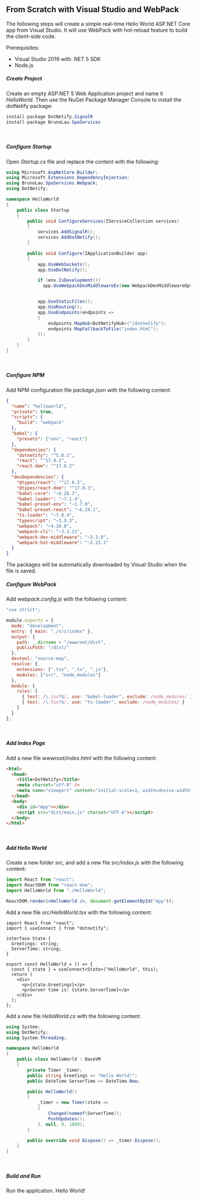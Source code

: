 ## From Scratch with Visual Studio and WebPack

The following steps will create a simple real-time Hello World ASP.NET Core app from Visual Studio. It will use WebPack with hot-reload feature to build the client-side code.

Prerequisites:

- Visual Studio 2019 with .NET 5 SDK
- Node.js

##### Create Project

Create an empty ASP.NET 5 Web Application project and name it _HelloWorld_. Then use the NuGet Package Manager Console to install the dotNetify package:

```csharp
install-package DotNetify.SignalR
install-package BrunoLau.SpaServices
```

<br/>

##### Configure Startup

Open _Startup.cs_ file and replace the content with the following:

```csharp
using Microsoft.AspNetCore.Builder;
using Microsoft.Extensions.DependencyInjection;
using BrunoLau.SpaServices.Webpack;
using DotNetify;

namespace HelloWorld
{
    public class Startup
    {
        public void ConfigureServices(IServiceCollection services)
        {
            services.AddSignalR();
            services.AddDotNetify();
        }

        public void Configure(IApplicationBuilder app)
        {
            app.UseWebSockets();
            app.UseDotNetify();

            if (env.IsDevelopment())
              app.UseWebpackDevMiddlewareEx(new WebpackDevMiddlewareOptions { HotModuleReplacement = true });


            app.UseStaticFiles();
            app.UseRouting();
            app.UseEndpoints(endpoints =>
            {
                endpoints.MapHub<DotNetifyHub>("/dotnetify");
                endpoints.MapFallbackToFile("index.html");
            });
        }
    }
}
```

<br/>

##### Configure NPM

Add NPM configuration file _package.json_ with the following content:

```json
{
  "name": "helloworld",
  "private": true,
  "scripts": {
    "build": "webpack"
  },
  "babel": {
    "presets": ["env", "react"]
  },
  "dependencies": {
    "dotnetify": "^5.0.1",
    "react": "^17.0.2",
    "react-dom": "^17.0.2"
  },
  "devDependencies": {
    "@types/react": "^17.0.3",
    "@types/react-dom": "^17.0.3",
    "babel-core": "~6.26.3",
    "babel-loader": "~7.1.4",
    "babel-preset-env": "~1.7.0",
    "babel-preset-react": "~6.24.1",
    "ts-loader": "~7.0.4",
    "typescript": "~3.9.3",
    "webpack": "~4.18.0",
    "webpack-cli": "~3.3.11",
    "webpack-dev-middleware": "~3.3.0",
    "webpack-hot-middleware": "~2.23.1"
  }
}
```

The packages will be automatically downloaded by Visual Studio when the file is saved.
<br/>

##### Configure WebPack

Add _webpack.config.js_ with the following content:

```js
"use strict";

module.exports = {
  mode: "development",
  entry: { main: "./src/index" },
  output: {
    path: __dirname + "/wwwroot/dist",
    publicPath: "/dist/"
  },
  devtool: "source-map",
  resolve: {
    extensions: [".tsx", ".ts", ".js"],
    modules: ["src", "node_modules"]
  },
  module: {
    rules: [
      { test: /\.jsx?$/, use: "babel-loader", exclude: /node_modules/ },
      { test: /\.tsx?$/, use: "ts-loader", exclude: /node_modules/ }
    ]
  }
};
```

<br/>

##### Add Index Page

Add a new file _wwwroot/index.html_ with the following content:

```html
<html>
  <head>
    <title>DotNetify</title>
    <meta charset="utf-8" />
    <meta name="viewport" content="initial-scale=1, width=device-width" />
  </head>
  <body>
    <div id="App"></div>
    <script src="dist/main.js" charset="UTF-8"></script>
  </body>
</html>
```

<br/>

##### Add Hello World

Create a new folder _src_, and add a new file _src/index.js_ with the following content:

```jsx
import React from "react";
import ReactDOM from "react-dom";
import HelloWorld from "./HelloWorld";

ReactDOM.render(<HelloWorld />, document.getElementById("App"));
```

Add a new file _src/HelloWorld.tsx_ with the following content:

```tsx
import React from "react";
import { useConnect } from "dotnetify";

interface State {
  Greetings: string;
  ServerTime: string;
}

export const HelloWorld = () => {
  const { state } = useConnect<State>("HelloWorld", this);
  return (
    <div>
      <p>{state.Greetings}</p>
      <p>Server time is: {state.ServerTime}</p>
    </div>
  );
};
```

Add a new file _HelloWorld.cs_ with the following content:

```csharp
using System;
using DotNetify;
using System.Threading;

namespace HelloWorld
{
    public class HelloWorld : BaseVM
    {
        private Timer _timer;
        public string Greetings => "Hello World!";
        public DateTime ServerTime => DateTime.Now;

        public HelloWorld()
        {
            _timer = new Timer(state =>
            {
                Changed(nameof(ServerTime));
                PushUpdates();
            }, null, 0, 1000);
        }

        public override void Dispose() => _timer.Dispose();
    }
}
```

<br/>

##### Build and Run

Run the application. Hello World!
